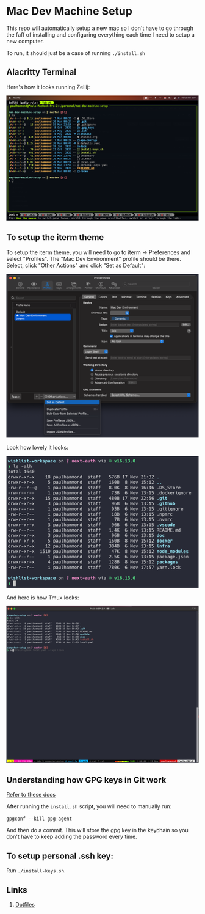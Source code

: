 # Mac Dev Machine Setup

This repo will automatically setup a new mac so I don't have to go through the faff of installing and configuring everything each time I need to setup a new computer.

To run, it should just be a case of running `./install.sh`

## Alacritty Terminal

Here's how it looks running Zellij:

![alacritty theme](./docs/screenshots/alacritty-zellij.png)

## To setup the iterm theme

To setup the iterm theme, you will need to go to iterm -> Preferences and select "Profiles". The "Mac Dev Environment" profile should be there. Select, click "Other Actions" and click "Set as Default":

![iterm theme instructions](./docs/screenshots/choose-iterm-theme.png)

Look how lovely it looks:

![iterm theme](./docs/screenshots/iterm-theme-example.png)

And here is how Tmux looks:

![tmux theme](./docs/screenshots/tmux-theme-example.png)

## Understanding how GPG keys in Git work

[Refer to these docs](https://samuelsson.dev/sign-git-commits-on-github-with-gpg-in-macos/)

After running the `install.sh` script, you will need to manually run:

`gpgconf --kill gpg-agent`

And then do a commit. This will store the gpg key in the keychain so you don't have to keep adding the password every time.

## To setup personal .ssh key:

Run `./install-keys.sh`.

## Links

1. [Dotfiles](https://github.com/citypaul/.dotfiles)
